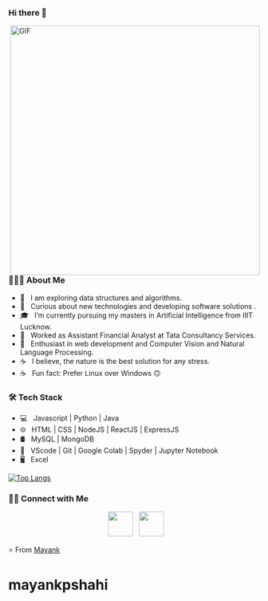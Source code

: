 ### Hi there 👋

<!--
**mayankpshahi/mayankpshahi** is a ✨ _special_ ✨ repository because its `README.md` (this file) appears on your GitHub profile.-->

<img align="right" alt="GIF" src="https://miro.medium.com/max/1600/0*3N994lFVAwmVTsYJ.gif" width="500"/>

<h3> 👨🏻‍💻 About Me </h3>

- 🔭 &nbsp; I am exploring data structures and algorithms.
- 🤔 &nbsp; Curious about new technologies and developing software solutions .
- 🎓 &nbsp; I’m currently pursuing my masters in Artificial Intelligence from IIIT Lucknow.
- 💼 &nbsp; Worked as Assistant Financial Analyst at Tata Consultancy Services.
- 🌱 &nbsp; Enthusiast in web development and Computer Vision and Natural Language Processing.
- ☕ &nbsp;  I believe, the nature is the best solution for any stress. 
- ☕ &nbsp;  Fun fact: Prefer Linux over Windows 🙃

<h3>🛠 Tech Stack</h3>

- 💻 &nbsp;  Javascript | Python | Java
- 🌐 &nbsp;  HTML | CSS | NodeJS | ReactJS | ExpressJS
- 🛢 &nbsp;  MySQL |  MongoDB
- 🔧 &nbsp;  VScode | Git | Google Colab | Spyder | Jupyter Notebook 
- 🖥 &nbsp;  Excel 



[![Top Langs](https://github-readme-stats.vercel.app/api/top-langs/?username=mayankpshahi&layout=compact&text_color=daf7dc&bg_color=151515)](https://github.com/mayankpshahi/github-readme-stats)


<h3> 🤝🏻 Connect with Me </h3>

<p align="center"> 
&nbsp; <a href="https://www.linkedin.com/in/mayankpshahi/" target="_blank" rel="noopener noreferrer"><img src="https://img.icons8.com/plasticine/100/000000/linkedin.png" width="50" /></a>
&nbsp; <a href="mailto:mayankpshahi239@@gmail.com" target="_blank" rel="noopener noreferrer"><img src="https://img.icons8.com/plasticine/100/000000/gmail.png"  width="50" /></a>
</p>

⭐️ From [Mayank](https://github.com/mayankpshahi)
# mayankpshahi
